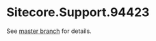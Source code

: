 # Sitecore.Support.94423

See [master branch](https://github.com/sitecoresupport/Sitecore.Support.94423) for details.